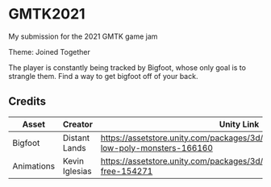 # GMTK2021
My submission for the 2021 GMTK game jam

Theme: Joined Together

The player is constantly being tracked by Bigfoot, whose only goal is to strangle them. Find a way to get bigfoot off of your back.

## Credits
| Asset | Creator  | Unity Link |
| ------ | ----- | ----- |
| Bigfoot | Distant Lands | https://assetstore.unity.com/packages/3d/characters/creatures/cryptid-low-poly-monsters-166160 |
| Animations | Kevin Iglesias | https://assetstore.unity.com/packages/3d/animations/basic-motions-free-154271 |